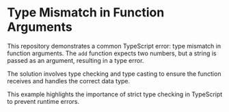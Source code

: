 # Type Mismatch in Function Arguments

This repository demonstrates a common TypeScript error: type mismatch in function arguments.  The `add` function expects two numbers, but a string is passed as an argument, resulting in a type error.

The solution involves type checking and type casting to ensure the function receives and handles the correct data type.

This example highlights the importance of strict type checking in TypeScript to prevent runtime errors.